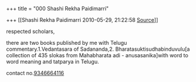 +++
title = "000 Shashi Rekha Paidimarri"

+++
[[Shashi Rekha Paidimarri	2010-05-29, 21:22:58 [Source](https://groups.google.com/g/bvparishat/c/CB2tiap_Jxc)]]



respected scholars,

there are two books published by me with Telugu commentary.1.Vedantasara of Sadananda,2. Bharatasuktisudhabinduvulu\[a collection of 435 slokas from Mahabharata adi - anusasanika\]with word to word meaning and tatparya in Telugu.

contact no.[9346664116](tel:(934)%20666-4116)

  
  


